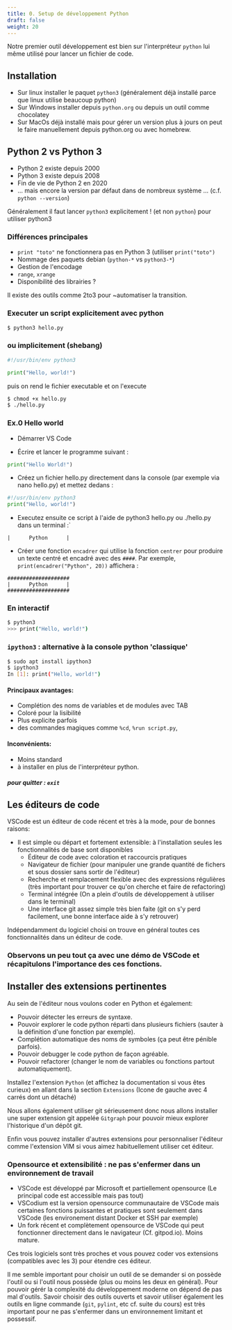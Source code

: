 ```yaml
---
title: 0. Setup de développement Python
draft: false
weight: 20
---
```


Notre premier outil développement est bien sur l'interpréteur `python` lui même utilisé pour lancer un fichier de code.

## Installation

- Sur linux installer le paquet `python3` (généralement déjà installé parce que linux utilise beaucoup python)
- Sur Windows installer depuis `python.org` ou depuis un outil comme chocolatey
- Sur MacOs déjà installé mais pour gérer un version plus à jours on peut le faire manuellement depuis python.org ou avec homebrew.


## Python 2 vs Python 3

- Python 2 existe depuis 2000
- Python 3 existe depuis 2008
- Fin de vie de Python 2 en 2020
- ... mais encore la version par défaut dans de nombreux système ... (c.f. `python --version`)

Généralement il faut lancer `python3` explicitement ! (et non `python`) pour utiliser python3

### Différences principales

- `print "toto"` ne fonctionnera pas en Python 3 (utiliser `print("toto")`
- Nommage des paquets debian (`python-*` vs `python3-*`)
- Gestion de l'encodage
- `range`, `xrange`
- Disponibilité des librairies ?

Il existe des outils comme 2to3 pour ~automatiser la transition.

### Executer un script explicitement avec python

```bash
$ python3 hello.py
```

### ou implicitement (shebang)

```python
#!/usr/bin/env python3

print("Hello, world!")
```

puis on rend le fichier executable et on l'execute

```bash
$ chmod +x hello.py
$ ./hello.py
```

### Ex.0 Hello world

- Démarrer VS Code

- Écrire et lancer le programme suivant :

```python
print("Hello World!")
```

- Créez un fichier hello.py directement dans la console (par exemple via nano hello.py) et mettez dedans :
```python
#!/usr/bin/env python3
print("Hello, world!")
```

- Executez ensuite ce script à l'aide de python3 hello.py ou ./hello.py dans un terminal :`

```text
|      Python      |
```

- Créer une fonction `encadrer` qui utilise la fonction `centrer` pour
produire un texte centré et encadré avec des `####`. Par exemple,
`print(encadrer("Python", 20))` affichera :

```text
####################
|      Python      |
####################
```


### En interactif

```bash
$ python3
>>> print("Hello, world!")
```

### `ipython3` : alternative à la console python 'classique'

```bash
$ sudo apt install ipython3
$ ipython3
In [1]: print("Hello, world!")
```

#### Principaux avantages:

- Complétion des noms de variables et de modules avec TAB
- Coloré pour la lisibilité
- Plus explicite parfois
- des commandes magiques comme `%cd`, `%run script.py`, 

#### Inconvénients:

- Moins standard
- à installer en plus de l'interpréteur python.

##### pour quitter : `exit`

## Les éditeurs de code

VSCode est un éditeur de code récent et très à la mode, pour de bonnes raisons:
- Il est simple ou départ et fortement extensible: à l'installation seules les fonctionnalités de base sont disponibles
    - Éditeur de code avec coloration et raccourcis pratiques
    - Navigateur de fichier (pour manipuler une grande quantité de fichers et sous dossier sans sortir de l'éditeur)
    - Recherche et remplacement flexible avec des expressions régulières (très important pour trouver ce qu'on cherche et faire de refactoring)
    - Terminal intégrée (On a plein d'outils de développement à utiliser dans le terminal)
    - Une interface git assez simple très bien faite (git on s'y perd facilement, une bonne interface aide à s'y retrouver)

Indépendamment du logiciel choisi on trouve en général toutes ces fonctionnalités dans un éditeur de code.

### Observons un peu tout ça avec une démo de VSCode et récapitulons l'importance des ces fonctions.

## Installer des extensions pertinentes

Au sein de l'éditeur nous voulons coder en Python et également:
- Pouvoir détecter les erreurs de syntaxe.
- Pouvoir explorer le code python réparti dans plusieurs fichiers (sauter à la définition d'une fonction par exemple).
- Complétion automatique des noms de symboles (ça peut être pénible parfois).
- Pouvoir debugger le code python de façon agréable.
- Pouvoir refactorer (changer le nom de variables ou fonctions partout automatiquement).

Installez l'extension `Python` (et affichez la documentation si vous êtes curieux) en allant dans la section `Extensions` (Icone de gauche avec 4 carrés dont un détaché)

Nous allons également utiliser git sérieusement donc nous allons installer une super extension git appelée `Gitgraph` pour pouvoir mieux explorer l'historique d'un dépôt git.

Enfin vous pouvez installer d'autres extensions pour personnaliser l'éditeur comme l'extension VIM si vous aimez habituellement utiliser cet éditeur.

### Opensource et extensibilité : ne pas s'enfermer dans un environnement de travail

- VSCode est développé par Microsoft et partiellement opensource (Le principal code est accessible mais pas tout)
- VSCodium est la version opensource communautaire de VSCode mais certaines fonctions puissantes et pratiques sont seulement dans VSCode (les environement distant Docker et SSH par exemple)
- Un fork récent et complètement opensource de VSCode qui peut fonctionner directement dans le navigateur (Cf. gitpod.io). Moins mature.

Ces trois logiciels sont très proches et vous pouvez coder vos extensions (compatibles avec les 3) pour étendre ces éditeur.

Il me semble important pour choisir un outil de se demander si on possède l'outil ou si l'outil nous possède (plus ou moins les deux en général). Pour pouvoir gérér la complexité du développement moderne on dépend de pas mal d'outils. Savoir choisir des outils ouverts et savoir utiliser également les outils en ligne commande (`git`, `pylint`, etc cf. suite du cours) est très important pour ne pas s'enfermer dans un environnement limitant et possessif.